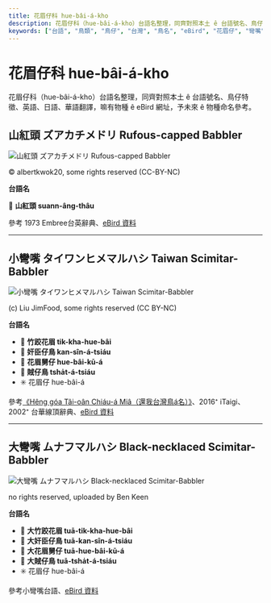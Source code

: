 ```yaml
---
title: 花眉仔科 hue-bâi-á-kho
description: 花眉仔科（hue-bâi-á-kho）台語名整理，同齊對照本土 ê 台語號名、鳥仔特徵、英語、日語、華語翻譯，嘛有物種 ê eBird 網址，予未來 ê 物種命名參考。
keywords: ["台語", "鳥類", "鳥仔", "台灣", "鳥名", "eBird", "花眉仔", "彎嘴"]
---
```


# 花眉仔科 hue-bâi-á-kho

花眉仔科（hue-bâi-á-kho）台語名整理，同齊對照本土 ê 台語號名、鳥仔特徵、英語、日語、華語翻譯，嘛有物種 ê eBird 網址，予未來 ê 物種命名參考。

## 山紅頭 ズアカチメドリ Rufous-capped Babbler

![山紅頭 ズアカチメドリ Rufous-capped Babbler](https://inaturalist-open-data.s3.amazonaws.com/photos/360938608/medium.jpeg)

© albertkwok20, some rights reserved (CC-BY-NC)

**台語名**

🎯 **山紅頭 suann-âng-thâu**

參考 1973 Embree台英辭典、[eBird 資料](https://ebird.org/species/rucbab1)

---

## 小彎嘴 タイワンヒメマルハシ Taiwan Scimitar-Babbler

![小彎嘴 タイワンヒメマルハシ Taiwan Scimitar-Babbler](https://inaturalist-open-data.s3.amazonaws.com/photos/22141516/medium.jpg)

(c) Liu JimFood, some rights reserved (CC BY-NC)

**台語名**

- 🎯 **竹跤花眉 tik-kha-hue-bâi**
- 🎯 **奸臣仔鳥 kan-sîn-á-tsiáu**
- 🎯 **花眉舅仔 hue-bâi-kū-á**
- 🎯 **賊仔鳥 tsha̍t-á-tsiáu**
- ✳️ 花眉仔 hue-bâi-á

參考[《Hêng góa Tâi-oân Chiáu-á Miâ（還我台灣鳥á名）》](https://siaulahjih.github.io/TaiOanChiauA/)、2016⁺ iTaigi、2002⁺ 台華線頂辭典、[eBird 資料](https://ebird.org/species/taiscb1)

---

## 大彎嘴 ムナフマルハシ Black-necklaced Scimitar-Babbler

![大彎嘴 ムナフマルハシ Black-necklaced Scimitar-Babbler](https://inaturalist-open-data.s3.amazonaws.com/photos/252081017/medium.png)

no rights reserved, uploaded by Ben Keen

**台語名**

- 🎯 **大竹跤花眉 tuā-tik-kha-hue-bâi**
- 🎯 **大奸臣仔鳥 tuā-kan-sîn-á-tsiáu**
- 🎯 **大花眉舅仔 tuā-hue-bâi-kū-á**
- 🎯 **大賊仔鳥 tuā-tsha̍t-á-tsiáu**
- ✳️ 花眉仔 hue-bâi-á

參考小彎嘴台語、[eBird 資料](https://ebird.org/species/sbsbab2)
